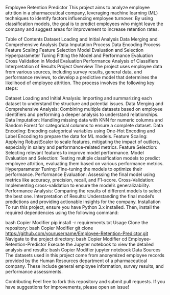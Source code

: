 Employee Retention Predictor
This project aims to analyze employee attrition in a pharmaceutical company, leveraging machine learning (ML) techniques to identify factors influencing employee turnover. By using classification models, the goal is to predict employees who might leave the company and suggest areas for improvement to increase retention rates.

Table of Contents
Dataset Loading and Initial Analysis
Data Merging and Comprehensive Analysis
Data Imputation Process
Data Encoding Process
Feature Scaling
Feature Selection
Model Evaluation and Selection
Hyperparameter Tuning
Fitting the Model and Performance Evaluation
Cross Validation in Model Evaluation
Performance Analysis of Classifiers
Interpretation of Results
Project Overview
The project uses employee data from various sources, including survey results, general data, and performance reviews, to develop a predictive model that determines the likelihood of employee attrition. The process involves the following key steps:

Dataset Loading and Initial Analysis: Importing and summarizing each dataset to understand the structure and potential issues.
Data Merging and Comprehensive Analysis: Combining multiple datasets based on employee identifiers and performing a deeper analysis to understand relationships.
Data Imputation: Handling missing data with KNN for numeric columns and Random Forest for categorical columns to ensure a complete dataset.
Data Encoding: Encoding categorical variables using One-Hot Encoding and Label Encoding to prepare the data for ML models.
Feature Scaling: Applying RobustScaler to scale features, mitigating the impact of outliers, especially in salary and performance-related metrics.
Feature Selection: Selecting relevant features to improve model performance.
Model Evaluation and Selection: Testing multiple classification models to predict employee attrition, evaluating them based on various performance metrics.
Hyperparameter Tuning: Fine-tuning the models to optimize their performance.
Performance Evaluation: Assessing the final model using metrics like accuracy, precision, recall, and F1-score.
Cross-Validation: Implementing cross-validation to ensure the model’s generalizability.
Performance Analysis: Comparing the results of different models to select the best one.
Interpretation of Results: Understanding the final model’s predictions and providing actionable insights for the company.
Installation
To run this project, ensure you have Python 3.x installed. Then, install the required dependencies using the following command:

bash
Copier
Modifier
pip install -r requirements.txt
Usage
Clone the repository:
bash
Copier
Modifier
git clone https://github.com/yourusername/Employee-Retention-Predictor.git
Navigate to the project directory:
bash
Copier
Modifier
cd Employee-Retention-Predictor
Execute the Jupyter notebook to view the detailed analysis and results:
bash
Copier
Modifier
jupyter notebook
Data Sources
The datasets used in this project come from anonymized employee records provided by the Human Resources department of a pharmaceutical company. These include general employee information, survey results, and performance assessments.

Contributing
Feel free to fork this repository and submit pull requests. If you have suggestions for improvements, please open an issue!
